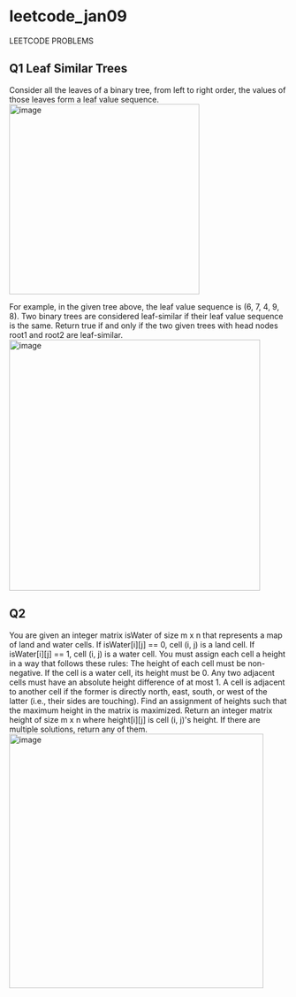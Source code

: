 # leetcode_jan09
LEETCODE PROBLEMS
## Q1 Leaf Similar Trees
Consider all the leaves of a binary tree, from left to right order, the values of those leaves form a leaf value sequence.
<img width="344" alt="image" src="https://github.com/Poorvaahuja/leetcode_jan09/assets/122693422/7894a38a-0a98-4fe2-aba8-2d7f3366c494">

For example, in the given tree above, the leaf value sequence is (6, 7, 4, 9, 8).
Two binary trees are considered leaf-similar if their leaf value sequence is the same.
Return true if and only if the two given trees with head nodes root1 and root2 are leaf-similar.
<img width="454" alt="image" src="https://github.com/Poorvaahuja/leetcode_jan09/assets/122693422/9a41420f-14ad-4878-8f32-12ea962f114f">

## Q2 
You are given an integer matrix isWater of size m x n that represents a map of land and water cells.
If isWater[i][j] == 0, cell (i, j) is a land cell.
If isWater[i][j] == 1, cell (i, j) is a water cell.
You must assign each cell a height in a way that follows these rules:
The height of each cell must be non-negative.
If the cell is a water cell, its height must be 0.
Any two adjacent cells must have an absolute height difference of at most 1. A cell is adjacent to another cell if the former is directly north, east, south, or west of the latter (i.e., their sides are touching).
Find an assignment of heights such that the maximum height in the matrix is maximized.
Return an integer matrix height of size m x n where height[i][j] is cell (i, j)'s height. If there are multiple solutions, return any of them.
<img width="460" alt="image" src="https://github.com/Poorvaahuja/leetcode_jan09/assets/122693422/e2815741-f880-40e9-8b12-a97a3fcd2e53">
